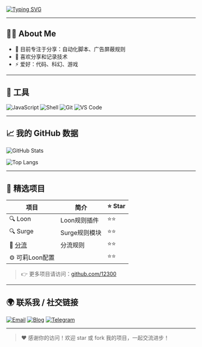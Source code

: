 <!-- 欢迎签名 -->
[![Typing SVG](https://readme-typing-svg.demolab.com/?lines=你好，欢迎来到我的GitHub！;我是12300✨;持续学习，共建开源🌱&font=Fira+Code&pause=1000&color=00BFFF&width=1000&height=45&center=true&vCenter=true)](https://git.io/typing-svg)

---

## 👨‍💻 About Me

- 🌱 目前专注于分享：自动化脚本、广告屏蔽规则
- 💬 喜欢分享和记录技术
- ⚡ 爱好：代码、科幻、游戏

---

## 🧰 工具


![JavaScript](https://img.shields.io/badge/JavaScript-F7DF1E?style=for-the-badge&logo=javascript&logoColor=black)
![Shell](https://img.shields.io/badge/Shell-4EAA25?style=for-the-badge&logo=gnu-bash&logoColor=white)
![Git](https://img.shields.io/badge/Git-F05032?style=for-the-badge&logo=git&logoColor=white)
![VS Code](https://img.shields.io/badge/VS_Code-007ACC?style=for-the-badge&logo=visual-studio-code&logoColor=white)

---

## 📈 我的 GitHub 数据

![GitHub Stats](https://github-readme-stats.vercel.app/api?username=12300&show_icons=true&theme=tokyonight&count_private=true&hide_rank=false)

![Top Langs](https://github-readme-stats.vercel.app/api/top-langs/?username=12300&layout=compact&theme=tokyonight&hide=html,css)

---

## 🚀 精选项目
| 项目         | 简介             | ⭐ Star |
|--------------|------------------|--------|
| 🔍 Loon      | Loon规则插件     | ⭐⭐     |
| 🔍 Surge     | Surge规则模块     | ⭐⭐     |
| 🔗 [分流](https://github.com/zz12300/z/tree/main/rule) | 分流规则 | ⭐⭐ |
| ⚙️ 可莉Loon配置 |                | ⭐⭐     |
> 👉 更多项目请访问：[github.com/12300](https://github.com/12300)

---

## 🌍 联系我 / 社交链接

[![Email](https://img.shields.io/badge/Email-Contact-red?style=flat-square&logo=gmail&logoColor=white)](mailto:your_email@example.com)
[![Blog](https://img.shields.io/badge/Blog-技术笔记-blue?style=flat-square&logo=hashnode)](https://yourblog.example.com)
[![Telegram](https://img.shields.io/badge/Telegram-频道-blue?style=flat-square&logo=telegram)](https://t.me/yourchannel)

---

> ❤️ 感谢你的访问！欢迎 star 或 fork 我的项目，一起交流进步！
